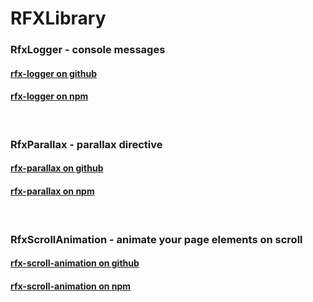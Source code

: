 # RFXLibrary

### **RfxLogger - console messages**
#### [rfx-logger on github](https://github.com/RedFoxxo/RFXLibrary/tree/master/projects/rfx-logger)
#### [rfx-logger on npm](https://www.npmjs.com/package/rfx-logger)
<br />

### **RfxParallax - parallax directive**
#### [rfx-parallax on github](https://github.com/RedFoxxo/RFXLibrary/tree/master/projects/rfx-parallax)
#### [rfx-parallax on npm](https://www.npmjs.com/package/rfx-parallax)
<br />

### **RfxScrollAnimation - animate your page elements on scroll**
#### [rfx-scroll-animation on github](https://github.com/RedFoxxo/RFXLibrary/tree/master/projects/rfx-scroll-animation)
#### [rfx-scroll-animation on npm](https://www.npmjs.com/package/rfx-scroll-animation)
